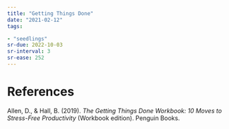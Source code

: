 ```yaml
---
title: "Getting Things Done"
date: "2021-02-12"
tags:

- "seedlings"
sr-due: 2022-10-03
sr-interval: 3
sr-ease: 252
---
```




# References

Allen, D., & Hall, B. (2019). _The Getting Things Done Workbook: 10 Moves to Stress-Free Productivity_ (Workbook edition). Penguin Books.
